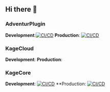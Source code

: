 ## Hi there 👋
### AdventurPlugin 
**Development**:[![CI/CD](https://github.com/RaidRun/AdventurePlugin/actions/workflows/CI_CD.yml/badge.svg?branch=develop)](https://github.com/RaidRun/AdventurePlugin/actions/workflows/CI_CD.yml) **Production**: [![CI/CD](https://github.com/RaidRun/AdventurePlugin/actions/workflows/CI_CD.yml/badge.svg?branch=master)](https://github.com/RaidRun/AdventurePlugin/actions/workflows/CI_CD.yml)

### KageCloud 
**Development**: **Production**:

### KageCore
**Development**: [![CI/CD](https://github.com/RaidRun/KageCore/actions/workflows/CI_CD.yml/badge.svg?branch=develop)](https://github.com/RaidRun/KageCore/actions/workflows/CI_CD.yml) **Production: [![CI/CD](https://github.com/RaidRun/KageCore/actions/workflows/CI_CD.yml/badge.svg?branch=master)](https://github.com/RaidRun/KageCore/actions/workflows/CI_CD.yml)
<!--

**Here are some ideas to get you started:**

🙋‍♀️ A short introduction - what is your organization all about?
🌈 Contribution guidelines - how can the community get involved?
👩‍💻 Useful resources - where can the community find your docs? Is there anything else the community should know?
🍿 Fun facts - what does your team eat for breakfast?
🧙 Remember, you can do mighty things with the power of [Markdown](https://docs.github.com/github/writing-on-github/getting-started-with-writing-and-formatting-on-github/basic-writing-and-formatting-syntax)
-->
